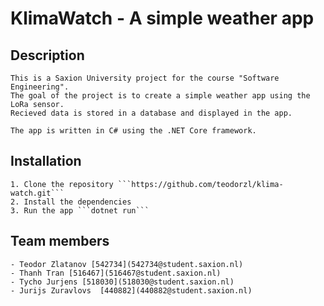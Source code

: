 # KlimaWatch - A simple weather app

## Description
    This is a Saxion University project for the course "Software Engineering". 
    The goal of the project is to create a simple weather app using the LoRa sensor.
    Recieved data is stored in a database and displayed in the app.

    The app is written in C# using the .NET Core framework.

## Installation
    1. Clone the repository ```https://github.com/teodorzl/klima-watch.git```
    2. Install the dependencies
    3. Run the app ```dotnet run```
## Team members
    - Teodor Zlatanov [542734](542734@student.saxion.nl)
    - Thanh Tran [516467](516467@student.saxion.nl)
    - Tycho Jurjens [518030](518030@student.saxion.nl)
    - Jurijs Zuravlovs  [440882](440882@student.saxion.nl)
